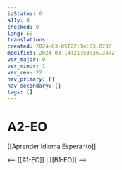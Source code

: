```yaml
---
iaStatus: 0
a11y: 0
checked: 0
lang: ES
translations: 
created: 2024-03-05T22:14:03.873Z
modified: 2024-03-14T21:53:36.387Z
ver_major: 0
ver_minor: 1
ver_rev: 22
nav_primary: []
nav_secondary: []
tags: []
---
```

# A2-EO

[[Aprender Idioma Esperanto]]

<-- [[A1-EO]] | [[B1-EO]] -->